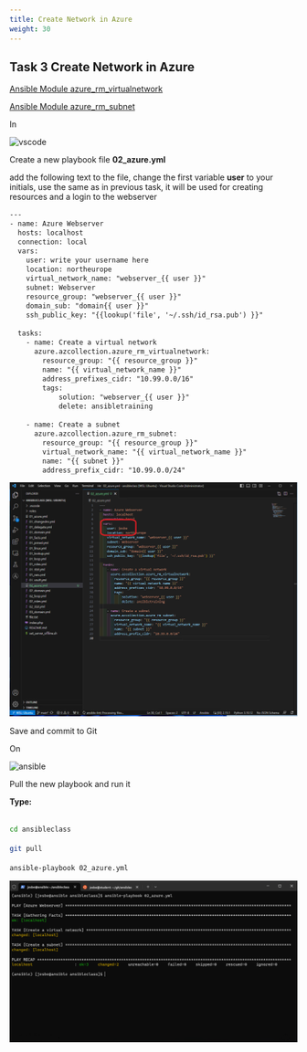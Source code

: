 ```yaml
---
title: Create Network in Azure
weight: 30
---
```


## Task 3 Create Network in Azure

[Ansible Module azure_rm_virtualnetwork](https://docs.ansible.com/ansible/latest/modules/azure_rm_virtualnetwork_module.html#azure-rm-virtualnetwork-module)

[Ansible Module azure_rm_subnet](https://docs.ansible.com/ansible/latest/modules/azure_rm_subnet_module.html#azure-rm-subnet-module)

In

![vscode](/images/student-vscode.png)

Create a new playbook file __02_azure.yml__

add the following text to the file, change the first variable __user__ to your initials, use the same as in previous task, it will be used for creating resources and a login to the webserver

```ansible
---
- name: Azure Webserver
  hosts: localhost
  connection: local
  vars:
    user: write your username here
    location: northeurope
    virtual_network_name: "webserver_{{ user }}"
    subnet: Webserver
    resource_group: "webserver_{{ user }}"
    domain_sub: "domain{{ user }}"
    ssh_public_key: "{{lookup('file', '~/.ssh/id_rsa.pub') }}"

  tasks:
    - name: Create a virtual network
      azure.azcollection.azure_rm_virtualnetwork:
        resource_group: "{{ resource_group }}"
        name: "{{ virtual_network_name }}"
        address_prefixes_cidr: "10.99.0.0/16"
        tags:
            solution: "webserver_{{ user }}"
            delete: ansibletraining

    - name: Create a subnet
      azure.azcollection.azure_rm_subnet:
        resource_group: "{{ resource_group }}"
        virtual_network_name: "{{ virtual_network_name }}"
        name: "{{ subnet }}"
        address_prefix_cidr: "10.99.0.0/24"

```

![Alt text](images/012_azure_net_playbook.png?raw=true "azure net playbook")

Save and commit to Git

On

![ansible](/images/ansible.png)

Pull the new playbook and run it

**Type:**

```bash

cd ansibleclass

git pull

ansible-playbook 02_azure.yml

```

![Alt text](images/013_azure_net_playbook_run.png?raw=true "azure net playbook run")
